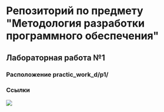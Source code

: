 # Репозиторий по предмету "Методология разработки программного обеспечения" 


## Лабораторная работа №1
### Расположение practic_work_d/p1/
### Ссылки

<a href="https://codeclimate.com/github/mikaereli/practic_work_d/maintainability"><img src="https://api.codeclimate.com/v1/badges/44cb2295c0a8c3b38cfd/maintainability" /></a> 
